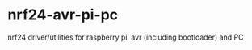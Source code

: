 nrf24-avr-pi-pc
===============

nrf24 driver/utilities for raspberry pi, avr (including bootloader) and PC
